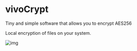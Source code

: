 # vivoCrypt
Tiny and simple software that allows you to encrypt AES256

Local encryption of files on your system.

![img](https://i.imgur.com/E7bT0jz.jpg)


